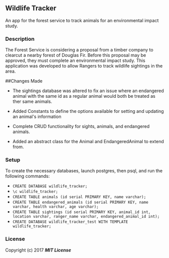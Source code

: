 ## Wildlife Tracker

An app for the forest service to track animals for an environmental impact study.

### Description

The Forest Service is considering a proposal from a timber company to clearcut a nearby forest of Douglas Fir. Before this proposal may be approved, they must complete an environmental impact study. This application was developed to allow Rangers to track wildlife sightings in the area.

##Changes Made

* The sightings database was altered to fix an issue where an endangered animal with the same id as a regular animal would both be treated as ther same animals.

* Added Constants to define the options available for setting and updating an animal's information

* Complete CRUD functionality for sights, animals, and endangered animals.

* Added an abstract class for the Animal and EndangeredAnimal to extend from.

### Setup

To create the necessary databases, launch postgres, then psql, and run the following commands:

* `CREATE DATABASE wildlife_tracker;`
* `\c wildlife_tracker;`
* `CREATE TABLE animals (id serial PRIMARY KEY, name varchar);`
* `CREATE TABLE endangered_animals (id serial PRIMARY KEY, name varchar, health varchar, age varchar);`
* `CREATE TABLE sightings (id serial PRIMARY KEY, animal_id int, location varchar, ranger_name varchar, endangered_animal_id int);`
* `CREATE DATABASE wildlife_tracker_test WITH TEMPLATE wildlife_tracker;`

### License

Copyright (c) 2017 **_MIT License_**
